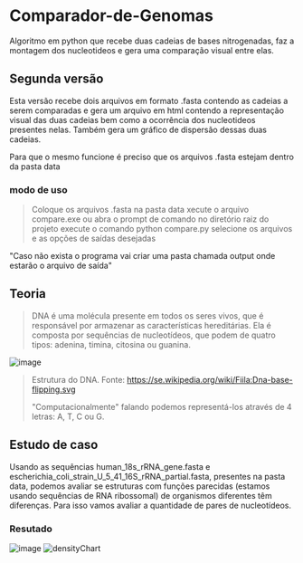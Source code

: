 # Comparador-de-Genomas
Algoritmo em python que recebe duas cadeias de bases nitrogenadas, faz a montagem dos nucleotideos e gera uma comparação visual entre elas.

## Segunda versão
Esta versão recebe dois arquivos em formato .fasta contendo as cadeias a serem comparadas e gera um arquivo em html contendo a representação visual das duas cadeias bem como a ocorrência dos nucleotideos presentes nelas.
Também gera um gráfico de dispersão dessas duas cadeias.

Para que o mesmo funcione é preciso que os arquivos .fasta estejam dentro da pasta data

### modo de uso
>Coloque os arquivos .fasta na pasta data
>xecute o arquivo compare.exe ou abra o prompt de comando no diretório raiz do projeto
>execute o comando python compare.py
>selecione os arquivos e as opções de saídas desejadas 

"Caso não exista o programa vai criar uma pasta chamada output onde estarão o arquivo de saída" 

## Teoria
>DNA é uma molécula presente em todos os seres vivos, que é responsável por armazenar as características hereditárias. Ela é composta por sequências de nucleotídeos, que podem de quatro tipos: adenina, timina, citosina ou guanina.
>
![image](https://github.com/Neves369/Comparador-de-Genomas/assets/63128431/cbebb21e-00ca-46bd-9a62-47f9fa43c687)
>Estrutura do DNA. Fonte: https://se.wikipedia.org/wiki/Fiila:Dna-base-flipping.svg
>
>"Computacionalmente" falando podemos representá-los através de 4 letras: A, T, C ou G.

## Estudo de caso
Usando as sequências human_18s_rRNA_gene.fasta e escherichia_coli_strain_U_5_41_16S_rRNA_partial.fasta,
presentes na pasta data, podemos avaliar se estruturas com funções parecidas (estamos usando sequências de RNA ribossomal) de organismos diferentes têm diferenças. Para isso vamos avaliar a quantidade de pares de nucleotídeos.

### Resutado

![image](https://github.com/Neves369/Comparador-de-Genomas/assets/63128431/34c93e58-d89b-40f1-a119-9b03444be7ae)
![densityChart](https://github.com/Neves369/Comparador-de-Genomas/assets/63128431/e9f52084-bae1-4b18-8061-231608344d8f)




